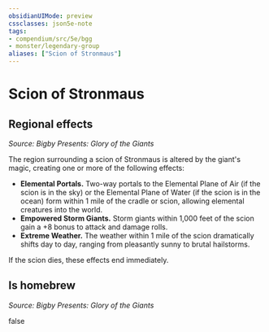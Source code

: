 ```yaml
---
obsidianUIMode: preview
cssclasses: json5e-note
tags:
- compendium/src/5e/bgg
- monster/legendary-group
aliases: ["Scion of Stronmaus"]
---
```

# Scion of Stronmaus

## Regional effects
_Source: Bigby Presents: Glory of the Giants_

The region surrounding a scion of Stronmaus is altered by the giant's magic, creating one or more of the following effects:

- **Elemental Portals.** Two-way portals to the Elemental Plane of Air (if the scion is in the sky) or the Elemental Plane of Water (if the scion is in the ocean) form within 1 mile of the cradle or scion, allowing elemental creatures into the world.  
- **Empowered Storm Giants.** Storm giants within 1,000 feet of the scion gain a +8 bonus to attack and damage rolls.  
- **Extreme Weather.** The weather within 1 mile of the scion dramatically shifts day to day, ranging from pleasantly sunny to brutal hailstorms.  

If the scion dies, these effects end immediately.

## Is homebrew
_Source: Bigby Presents: Glory of the Giants_

false